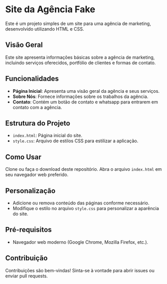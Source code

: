 # Site da Agência Fake

Este é um projeto simples de um site para uma agência de marketing, desenvolvido utilizando HTML e CSS.

## Visão Geral

Este site apresenta informações básicas sobre a agência de marketing, incluindo serviços oferecidos, portfólio de clientes e formas de contato.

## Funcionalidades

- **Página Inicial**: Apresenta uma visão geral da agência e seus serviços.
- **Sobre Nós**: Fornece informações sobre os trabalhos da agência.
- **Contato**: Contém um botão de contato e whatsapp para entrarem em contato com a agência.

## Estrutura do Projeto

- `index.html`: Página inicial do site.
- `style.css`: Arquivo de estilos CSS para estilizar a aplicação.

## Como Usar

Clone ou faça o download deste repositório.
Abra o arquivo `index.html` em seu navegador web preferido.

## Personalização

- Adicione ou remova conteúdo das páginas conforme necessário.
- Modifique o estilo no arquivo `style.css` para personalizar a aparência do site.

## Pré-requisitos

- Navegador web moderno (Google Chrome, Mozilla Firefox, etc.).

## Contribuição

Contribuições são bem-vindas! Sinta-se à vontade para abrir issues ou enviar pull requests.

